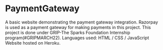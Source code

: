 # PaymentGateway
A basic website demonstrating the payment gateway integration.
Razorpay is used as a payment gateway for making payments in this project.
This project is done under GRIP-The Sparks Foundation Internship program(#GRIPMARCH22).
Languages used: HTML / CSS / JavaScript
Website hosted on Heroku.
